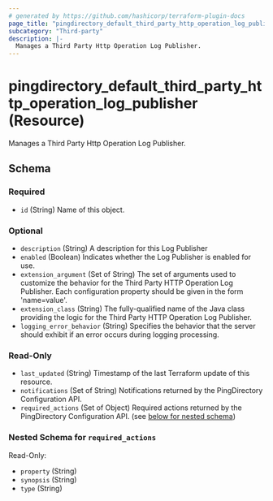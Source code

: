 ```yaml
---
# generated by https://github.com/hashicorp/terraform-plugin-docs
page_title: "pingdirectory_default_third_party_http_operation_log_publisher Resource - terraform-provider-pingdirectory"
subcategory: "Third-party"
description: |-
  Manages a Third Party Http Operation Log Publisher.
---
```


# pingdirectory_default_third_party_http_operation_log_publisher (Resource)

Manages a Third Party Http Operation Log Publisher.



<!-- schema generated by tfplugindocs -->
## Schema

### Required

- `id` (String) Name of this object.

### Optional

- `description` (String) A description for this Log Publisher
- `enabled` (Boolean) Indicates whether the Log Publisher is enabled for use.
- `extension_argument` (Set of String) The set of arguments used to customize the behavior for the Third Party HTTP Operation Log Publisher. Each configuration property should be given in the form 'name=value'.
- `extension_class` (String) The fully-qualified name of the Java class providing the logic for the Third Party HTTP Operation Log Publisher.
- `logging_error_behavior` (String) Specifies the behavior that the server should exhibit if an error occurs during logging processing.

### Read-Only

- `last_updated` (String) Timestamp of the last Terraform update of this resource.
- `notifications` (Set of String) Notifications returned by the PingDirectory Configuration API.
- `required_actions` (Set of Object) Required actions returned by the PingDirectory Configuration API. (see [below for nested schema](#nestedatt--required_actions))

<a id="nestedatt--required_actions"></a>
### Nested Schema for `required_actions`

Read-Only:

- `property` (String)
- `synopsis` (String)
- `type` (String)


